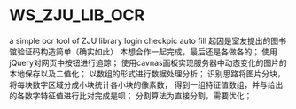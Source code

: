 # WS_ZJU_LIB_OCR
a simple ocr tool of ZJU library login checkpic auto fill
起因是室友提出的图书馆验证码构造简单（确实如此）
本想合作一起完成，最后还是各做各的；
使用jQuery对网页中按钮进行追踪；
使用cavnas画板实现服务器中动态变化的图片的本地保存以及二值化；
以数组的形式进行数据处理分析；
识别思路将图片分块，将每块数字区域分成小块统计各小块的像素数，
得到一组特征值数组，并与给出的各数字特征值进行比对完成是呗；
分割算法为直接分割，需要优化；
